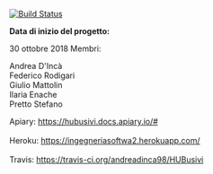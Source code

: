 [![Build Status](https://travis-ci.org/andreadinca98/HUBusivi.svg?branch=master)](https://travis-ci.org/andreadinca98/HUBusivi)

<b>Data di inizio del progetto:</b>

30 ottobre 2018
Membri:

Andrea D'Incà<br>
Federico Rodigari<br> 
Giulio Mattolin<br> 
Ilaria Enache<br> 
Pretto Stefano

Apiary: https://hubusivi.docs.apiary.io/#
<br><br>
Heroku: https://ingegneriasoftwa2.herokuapp.com/
<br><br>
Travis: https://travis-ci.org/andreadinca98/HUBusivi
